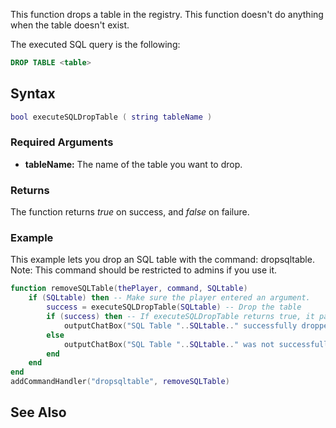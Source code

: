 This function drops a table in the registry. This function doesn't do anything when the table doesn't exist.

The executed SQL query is the following:

``` sql
DROP TABLE <table>
```

Syntax
------

``` lua
bool executeSQLDropTable ( string tableName )
```

### Required Arguments

-   **tableName:** The name of the table you want to drop.

### Returns

The function returns *true* on success, and *false* on failure.

### Example

This example lets you drop an SQL table with the command: dropsqltable. Note: This command should be restricted to admins if you use it.

``` lua
function removeSQLTable(thePlayer, command, SQLtable)
    if (SQLtable) then -- Make sure the player entered an argument.
        success = executeSQLDropTable(SQLtable) -- Drop the table
        if (success) then -- If executeSQLDropTable returns true, it passes this if check to display a confirmation message
            outputChatBox("SQL Table "..SQLtable.." successfully dropped.", thePlayer, 0, 255, 0)
        else
            outputChatBox("SQL Table "..SQLtable.." was not successfully dropped.", thePlayer, 255, 0, 0)
        end
    end
end
addCommandHandler("dropsqltable", removeSQLTable)
```

See Also
--------
